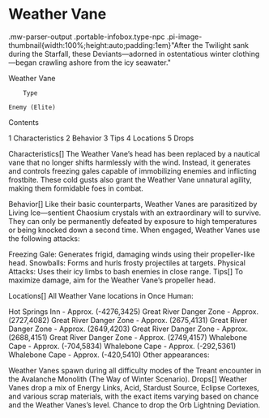 # Weather Vane

.mw-parser-output .portable-infobox.type-npc .pi-image-thumbnail{width:100%;height:auto;padding:1em}"After the Twilight sank during the Starfall, these Deviants—adorned in ostentatious winter clothing—began crawling ashore from the icy seawater."

Weather Vane


	
		
		
	
	


	

	
		Type
	
	Enemy (Elite)




Contents

1 Characteristics
2 Behavior
3 Tips
4 Locations
5 Drops



Characteristics[]
The Weather Vane’s head has been replaced by a nautical vane that no longer shifts harmlessly with the wind. Instead, it generates and controls freezing gales capable of immobilizing enemies and inflicting frostbite. These cold gusts also grant the Weather Vane unnatural agility, making them formidable foes in combat.

Behavior[]
Like their basic counterparts, Weather Vanes are parasitized by Living Ice—sentient Chaosium crystals with an extraordinary will to survive. They can only be permanently defeated by exposure to high temperatures or being knocked down a second time. When engaged, Weather Vanes use the following attacks:

Freezing Gale: Generates frigid, damaging winds using their propeller-like head.
Snowballs: Forms and hurls frosty projectiles at targets.
Physical Attacks: Uses their icy limbs to bash enemies in close range.
Tips[]
To maximize damage, aim for the Weather Vane’s propeller head.

Locations[]
All Weather Vane locations in Once Human:

Hot Springs Inn - Approx. (-4276,3425)
Great River Danger Zone - Approx. (2727,4082)
Great River Danger Zone - Approx. (2675,4131)
Great River Danger Zone - Approx. (2649,4203)
Great River Danger Zone - Approx. (2688,4151)
Great River Danger Zone - Approx. (2749,4157)
Whalebone Cape - Approx. (-704,5834)
Whalebone Cape - Approx. (-292,5361)
Whalebone Cape - Approx. (-420,5410)
Other appearances:

Weather Vanes spawn during all difficulty modes of the Treant encounter in the Avalanche Monolith (The Way of Winter Scenario).
Drops[]
Weather Vanes drop a mix of Energy Links, Acid, Stardust Source, Eclipse Cortexes, and various scrap materials, with the exact items varying based on chance and the Weather Vanes’s level.
Chance to drop the Orb Lightning Deviation.

